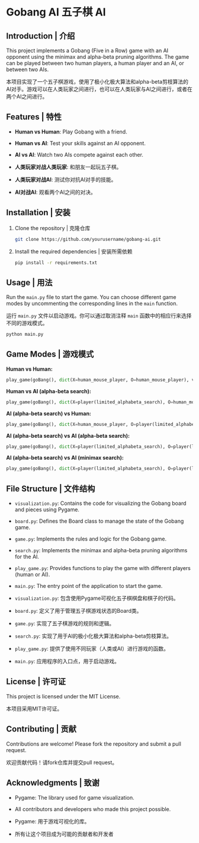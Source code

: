 # Gobang AI 五子棋 AI

## Introduction | 介绍

This project implements a Gobang (Five in a Row) game with an AI opponent using the minimax and alpha-beta pruning algorithms. The game can be played between two human players, a human player and an AI, or between two AIs.

本项目实现了一个五子棋游戏，使用了极小化极大算法和alpha-beta剪枝算法的AI对手。游戏可以在人类玩家之间进行，也可以在人类玩家与AI之间进行，或者在两个AI之间进行。

## Features | 特性

- **Human vs Human**: Play Gobang with a friend.
- **Human vs AI**: Test your skills against an AI opponent.
- **AI vs AI**: Watch two AIs compete against each other.



- **人类玩家对战人类玩家**: 和朋友一起玩五子棋。
- **人类玩家对战AI**: 测试你对抗AI对手的技能。
- **AI对战AI**: 观看两个AI之间的对决。

## Installation | 安装

1. Clone the repository | 克隆仓库

    ```bash
    git clone https://github.com/yourusername/gobang-ai.git
    ```

2. Install the required dependencies | 安装所需依赖

    ```bash
    pip install -r requirements.txt
    ```

## Usage | 用法

Run the `main.py` file to start the game. You can choose different game modes by uncommenting the corresponding lines in the `main` function.

运行 `main.py` 文件以启动游戏。你可以通过取消注释 `main` 函数中的相应行来选择不同的游戏模式。

```bash
python main.py
```
## Game Modes | 游戏模式

**Human vs Human:**

```python
play_game(goBang(), dict(X=human_mouse_player, O=human_mouse_player), verbose=False).utility
```

**Human vs AI (alpha-beta search):**

```python
play_game(goBang(), dict(X=player(limited_alphabeta_search), O=human_mouse_player), verbose=False).utility
```

**AI (alpha-beta search) vs Human:**

```python
play_game(goBang(), dict(X=human_mouse_player, O=player(limited_alphabeta_search)), verbose=False).utility
```

**AI (alpha-beta search) vs AI (alpha-beta search):**

```python
play_game(goBang(), dict(X=player(limited_alphabeta_search), O=player(limited_alphabeta_search)), verbose=False).utility
```

**AI (alpha-beta search) vs AI (minimax search):**

```python
play_game(goBang(), dict(X=player(limited_alphabeta_search), O=player(limited_minimax_search)), verbose=False).utility
```



## File Structure | 文件结构

- `visualization.py`: Contains the code for visualizing the Gobang board and pieces using Pygame.
- `board.py`: Defines the Board class to manage the state of the Gobang game.
- `game.py`: Implements the rules and logic for the Gobang game.
- `search.py`: Implements the minimax and alpha-beta pruning algorithms for the AI.
- `play_game.py`: Provides functions to play the game with different players (human or AI).
- `main.py`: The entry point of the application to start the game.



- `visualization.py`: 包含使用Pygame可视化五子棋棋盘和棋子的代码。
- `board.py`: 定义了用于管理五子棋游戏状态的Board类。
- `game.py`: 实现了五子棋游戏的规则和逻辑。
- `search.py`: 实现了用于AI的极小化极大算法和alpha-beta剪枝算法。
- `play_game.py`: 提供了使用不同玩家（人类或AI）进行游戏的函数。
- `main.py`: 应用程序的入口点，用于启动游戏。



## License | 许可证

This project is licensed under the MIT License.

本项目采用MIT许可证。

## Contributing | 贡献

Contributions are welcome! Please fork the repository and submit a pull request.

欢迎贡献代码！请fork仓库并提交pull request。

## Acknowledgments | 致谢

- Pygame: The library used for game visualization.
- All contributors and developers who made this project possible.



- Pygame: 用于游戏可视化的库。
- 所有让这个项目成为可能的贡献者和开发者